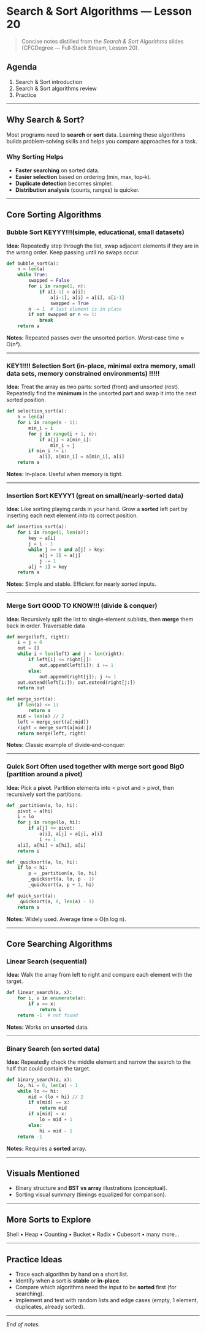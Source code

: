 # Search & Sort Algorithms — Lesson 20

> Concise notes distilled from the *Search & Sort Algorithms* slides (CFGDegree — Full‑Stack Stream, Lesson 20).

## Agenda
1. Search & Sort introduction  
2. Search & Sort algorithms review  
3. Practice

---

## Why Search & Sort?
Most programs need to **search** or **sort** data. Learning these algorithms builds problem‑solving skills and helps you compare approaches for a task.

### Why Sorting Helps
- **Faster searching** on sorted data.  
- **Easier selection** based on ordering (min, max, top‑k).  
- **Duplicate detection** becomes simpler.  
- **Distribution analysis** (counts, ranges) is quicker.

---

## Core Sorting Algorithms

### Bubble Sort KEYYY!!!(simple, educational, small datasets)
**Idea:** Repeatedly step through the list, swap adjacent elements if they are in the wrong order. Keep passing until no swaps occur.
```python
def bubble_sort(a):
    n = len(a)
    while True:
        swapped = False
        for i in range(1, n):
            if a[i-1] > a[i]:
                a[i-1], a[i] = a[i], a[i-1]
                swapped = True
        n -= 1  # last element is in place
        if not swapped or n <= 1:
            break
    return a
```
**Notes:** Repeated passes over the unsorted portion. Worst‑case time ≈ O(n²).

---

### KEY1!!!! Selection Sort (in‑place, minimal extra memory, small data sets, memory constrained environments) !!!!!
**Idea:** Treat the array as two parts: sorted (front) and unsorted (rest). Repeatedly find the **minimum** in the unsorted part and swap it into the next sorted position.
```python
def selection_sort(a):
    n = len(a)
    for i in range(n - 1):
        min_i = i
        for j in range(i + 1, n):
            if a[j] < a[min_i]:
                min_i = j
        if min_i != i:
            a[i], a[min_i] = a[min_i], a[i]
    return a
```
**Notes:** In‑place. Useful when memory is tight.

---

### Insertion Sort KEYYY1 (great on small/nearly‑sorted data)
**Idea:** Like sorting playing cards in your hand. Grow a **sorted** left part by inserting each next element into its correct position.
```python
def insertion_sort(a):
    for i in range(1, len(a)):
        key = a[i]
        j = i - 1
        while j >= 0 and a[j] > key:
            a[j + 1] = a[j]
            j -= 1
        a[j + 1] = key
    return a
```
**Notes:** Simple and stable. Efficient for nearly sorted inputs.

---

### Merge Sort GOOD TO KNOW!!!   (divide & conquer)
**Idea:** Recursively split the list to single‑element sublists, then **merge** them back in order. Traversable data 
```python
def merge(left, right):
    i = j = 0
    out = []
    while i < len(left) and j < len(right):
        if left[i] <= right[j]:
            out.append(left[i]); i += 1
        else:
            out.append(right[j]); j += 1
    out.extend(left[i:]); out.extend(right[j:])
    return out

def merge_sort(a):
    if len(a) <= 1:
        return a
    mid = len(a) // 2
    left = merge_sort(a[:mid])
    right = merge_sort(a[mid:])
    return merge(left, right)
```
**Notes:** Classic example of divide‑and‑conquer.

---

### Quick Sort Often used together with merge sort   good BigO (partition around a pivot)
**Idea:** Pick a **pivot**. Partition elements into \< pivot and \> pivot, then recursively sort the partitions.
```python
def _partition(a, lo, hi):
    pivot = a[hi]
    i = lo
    for j in range(lo, hi):
        if a[j] <= pivot:
            a[i], a[j] = a[j], a[i]
            i += 1
    a[i], a[hi] = a[hi], a[i]
    return i

def _quicksort(a, lo, hi):
    if lo < hi:
        p = _partition(a, lo, hi)
        _quicksort(a, lo, p - 1)
        _quicksort(a, p + 1, hi)

def quick_sort(a):
    _quicksort(a, 0, len(a) - 1)
    return a
```
**Notes:** Widely used. Average time ≈ O(n log n).

---

## Core Searching Algorithms

### Linear Search (sequential)
**Idea:** Walk the array from left to right and compare each element with the target.
```python
def linear_search(a, x):
    for i, v in enumerate(a):
        if v == x:
            return i
    return -1  # not found
```
**Notes:** Works on **unsorted** data.

---

### Binary Search (on sorted data)
**Idea:** Repeatedly check the middle element and narrow the search to the half that could contain the target.
```python
def binary_search(a, x):
    lo, hi = 0, len(a) - 1
    while lo <= hi:
        mid = (lo + hi) // 2
        if a[mid] == x:
            return mid
        if a[mid] < x:
            lo = mid + 1
        else:
            hi = mid - 1
    return -1
```
**Notes:** Requires a **sorted** array.

---

## Visuals Mentioned
- Binary structure and **BST vs array** illustrations (conceptual).  
- Sorting visual summary (timings equalized for comparison).

---

## More Sorts to Explore
Shell • Heap • Counting • Bucket • Radix • Cubesort • many more…

---

## Practice Ideas
- Trace each algorithm by hand on a short list.  
- Identify when a sort is **stable** or **in‑place**.  
- Compare which algorithms need the input to be **sorted** first (for searching).  
- Implement and test with random lists and edge cases (empty, 1 element, duplicates, already sorted).

---

*End of notes.*
